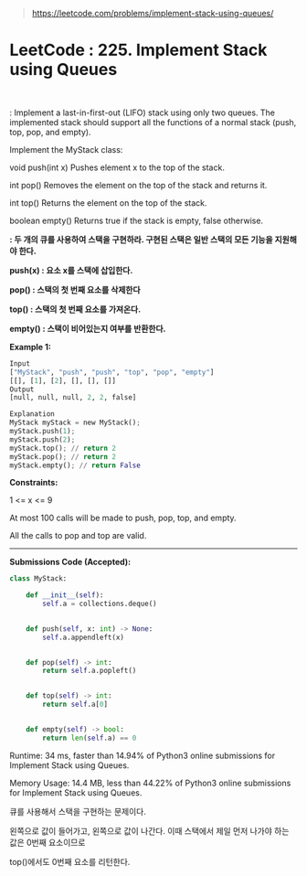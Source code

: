 > https://leetcode.com/problems/implement-stack-using-queues/



# LeetCode : 225. Implement Stack using Queues﻿

﻿

: Implement a last-in-first-out (LIFO) stack using only two queues. The implemented stack should support all the functions of a normal stack (push, top, pop, and empty).

Implement the MyStack class:

void push(int x) Pushes element x to the top of the stack.

int pop() Removes the element on the top of the stack and returns it.

int top() Returns the element on the top of the stack.

boolean empty() Returns true if the stack is empty, false otherwise.

**: 두 개의 큐를 사용하여 스택을 구현하라. 구현된 스택은 일반 스택의 모든 기능을 지원해야 한다.**

**push(x) : 요소 x를 스택에 삽입한다.**

**pop() : 스택의 첫 번째 요소를 삭제한다**

**top() : 스택의 첫 번째 요소를 가져온다.**

**empty() : 스택이 비어있는지 여부를 반환한다.**



**Example 1:**

```python
Input
["MyStack", "push", "push", "top", "pop", "empty"]
[[], [1], [2], [], [], []]
Output
[null, null, null, 2, 2, false]

Explanation
MyStack myStack = new MyStack();
myStack.push(1);
myStack.push(2);
myStack.top(); // return 2
myStack.pop(); // return 2
myStack.empty(); // return False
```



**Constraints:**

1 <= x <= 9

At most 100 calls will be made to push, pop, top, and empty.

All the calls to pop and top are valid.

---



**Submissions Code (Accepted):**

```python
class MyStack:

    def __init__(self):
        self.a = collections.deque()
        

    def push(self, x: int) -> None:
        self.a.appendleft(x)
        

    def pop(self) -> int:
        return self.a.popleft()
        

    def top(self) -> int:
        return self.a[0]
        

    def empty(self) -> bool:
        return len(self.a) == 0
```

Runtime: 34 ms, faster than 14.94% of Python3 online submissions for Implement Stack using Queues.

Memory Usage: 14.4 MB, less than 44.22% of Python3 online submissions for Implement Stack using Queues.



큐를 사용해서 스택을 구현하는 문제이다.

왼쪽으로 값이 들어가고, 왼쪽으로 값이 나간다. 이때 스택에서 제일 먼저 나가야 하는 값은 0번째 요소이므로

top()에서도 0번째 요소를 리턴한다.

